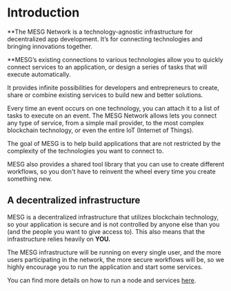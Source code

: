 # Introduction

**The MESG Network is a technology-agnostic infrastructure for decentralized app development. It’s for connecting technologies and bringing innovations together.  
  
**MESG’s existing connections to various technologies allow you to quickly connect services to an application, or design a series of tasks that will execute automatically.  
  
It provides infinite possibilities for developers and entrepreneurs to create, share or combine existing services to build new and better solutions.

Every time an event occurs on one technology, you can attach it to a list of tasks to execute on an event. The MESG Network allows lets you connect any type of service, from a simple mail provider, to the most complex blockchain technology, or even the entire IoT \(Internet of Things\).

The goal of MESG is to help build applications that are not restricted by the complexity of the technologies you want to connect to.

MESG also provides a shared tool library that you can use to create different workflows, so you don't have to reinvent the wheel every time you create something new.

## A decentralized infrastructure

MESG is a decentralized infrastructure that utilizes blockchain technology, so your application is secure and is not controlled by anyone else than you \(and the people you want to give access to\). This also means that the infrastructure relies heavily on **YOU.**

The MESG infrastructure will be running on every single user, and the more users participating in the network, the more secure workflows will be, so we highly encourage you to run the application and start some services.

You can find more details on how to run a node and services [here](https://github.com/mesg-foundation/documentation/tree/b3d92737e4dfd41f30e20d0ab1f2b8dbbf045a2d/node/README.md).

